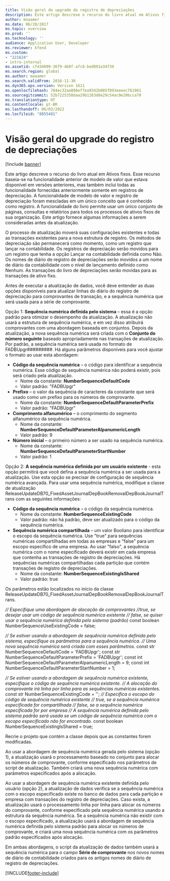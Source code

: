 ```yaml
---
title: Visão geral do upgrade do registro de depreciações
description: Este artigo descreve o recurso do livro atual em Ativos fixos. Esse recurso baseia-se na funcionalidade anterior de modelo de valor que estava disponível em versões anteriores, mas também inclui todas as funcionalidade fornecidas anteriormente somente em registros de depreciação.
author: moaamer
ms.date: 06/20/2017
ms.topic: overview
ms.prod: ''
ms.technology: ''
audience: Application User, Developer
ms.reviewer: kfend
ms.custom:
- "221624"
- intro-internal
ms.assetid: cf434099-36f9-4b0f-a7c8-bed091e34f39
ms.search.region: global
ms.author: moaamer
ms.search.validFrom: 2016-11-30
ms.dyn365.ops.version: Version 1611
ms.openlocfilehash: 784ec32ae886ef7ea9342b085f893eeeec761961
ms.sourcegitcommit: 52b7225350daa29b1263d8e29c54ac9e20bcca70
ms.translationtype: HT
ms.contentlocale: pt-BR
ms.lasthandoff: 06/03/2022
ms.locfileid: "8855481"
---
```

# <a name="depreciation-book-upgrade-overview"></a>Visão geral do upgrade do registro de depreciações

[!include [banner](../includes/banner.md)]

Este artigo descreve o recurso do livro atual em Ativos fixos. Esse recurso baseia-se na funcionalidade anterior de modelo de valor que estava disponível em versões anteriores, mas também inclui todas as funcionalidade fornecidas anteriormente somente em registros de depreciação. A funcionalidade de modelo de valor e registro de depreciação foram mescladas em um único conceito que é conhecido como registro. A funcionalidade do livro permite usar um único conjunto de páginas, consultas e relatórios para todos os processos de ativos fixos de sua organização. Este artigo fornece algumas informações a serem consideradas antes da atualização. 

O processo de atualização moverá suas configurações existentes e todas as transações existentes para a nova estrutura de registro. Os métodos de depreciação são permanecerá como momento, como um registro que lançar na contabilidade. Os registros de depreciação serão movidos para um registro que tenha a opção Lançar na contabilidade definida como Não. Os nomes de diário de registro de depreciações serão movidos a um nome de diário da contabilidade com o nível de lançamento definido como Nenhum. As transações do livro de depreciações serão movidas para as transações de ativo fixo.

Antes de executar a atualização de dados, você deve entender as duas opções disponíveis para atualizar linhas do diário do registro de depreciação para comprovantes de transação, e a sequência numérica que será usada para a série de comprovante.

Opção 1:  **Sequência numérica definida pelo sistema** – essa é a opção padrão para otimizar o desempenho da atualização. A atualização não usará a estrutura de sequência numérica, e em vez disso atribuirá comprovantes com uma abordagem baseada em conjuntos. Depois da atualização, a nova sequência numérica será criada com o **Conjunto do número seguinte** baseado apropriadamente nas transações de atualização. Por padrão, a sequência numérica será usada no formato de FADBUpgr\#\#\#\#\#\#\#\#\#. Há alguns parâmetros disponíveis para você ajustar o formato ao usar esta abordagem:

-   **Código da sequência numérica** – o código para identificar a sequência numérica. Esse código de sequência numérica não poderá existir, pois será criado pela atualização.
    -   Nome da constante: **NumberSequenceDefaultCode**
    -   Valor padrão: "FADBUpgr"
-   **Prefixo** – o valor da sequência de caracteres da constante que será usado como um prefixo para os números de comprovante.
    -   Nome da constante: **NumberSequenceDefaultParameterPrefix**
    -   Valor padrão: "FADBUpgr"
-   **Comprimento alfanumérico** – o comprimento do segmento alfanumérico da sequência numérica.
    -   Nome da constante: **NumberSequenceDefaultParameterAlpanumericLength**
    -   Valor padrão: 9
-   **Número inicial** – o primeiro número a ser usado na sequência numérica.
    -   Nome da constante: **NumberSequenceDefaultParameterStartNumber**
    -   Valor padrão: 1

Opção 2: **A sequência numérica definida por um usuário existente** - esta opção permitirá que você defina a sequência numérica a ser usada para a atualização. Use esta opção se precisar de configuração de sequência numérica avançada. Para usar uma sequência numérica, modifique a classe de atualização ReleaseUpdateDB70\_FixedAssetJournalDepBookRemovalDepBookJournalTrans com as seguintes informações:

-   **Código da sequência numérica** – o código da sequência numérica.
    -   Nome da constante: **NumberSequenceExistingCode**
    -   Valor padrão: não há padrão, deve ser atualizado para o código da sequência numérica.
-   **Sequência numérica compartilhada** – um valor Booliano para identificar o escopo da sequência numérica. Use "true" para sequências numéricas compartilhadas em todas as empresas e "false" para um escopo específico de uma empresa. Ao usar "falso", a sequência numérica com o nome especificado deverá existir em cada empresa que contenha as transações de registro de depreciações. Há sequências numéricas compartilhadas cada partição que contém transações de registro de depreciações.
    -   Nome da constante: **NumberSequenceExistingIsShared**
    -   Valor padrão: true

Os parâmetros estão localizados no início da classe ReleaseUpdateDB70\_FixedAssetJournalDepBookRemovalDepBookJournalTrans. 

*// Especifique uma abordagem de alocação de comprovantes* 
 *//true, se desejar usar um código de sequência numérica existente* 
 *// false, se quiser usar a sequência numérica definida pelo sistema (padrão)* const boolean NumberSequenceUseExistingCode = false;  

*// Se estiver usando a abordagem de sequência numérica definida pelo sistema, especifique os parâmetros para a sequência numérica.*
 *// Uma nova sequência numérica será criada com esses parâmetros.* const str NumberSequenceDefaultCode = 'FADBUpgr'; const str NumberSequenceDefaultParameterPrefix = 'FADBUpgr'; const int NumberSequenceDefaultParameterAlpanumericLength = 9; const int NumberSequenceDefaultParameterStartNumber = 1;   

*// Se estiver usando a abordagem de sequência numérica existente, especifique o código de sequência numérica existente.* 
 *// A alocação do comprovante irá linha por linha para as sequências numéricas existentes.* const str NumberSequenceExistingCode = ''; *// Especifica o escopo do código de sequência numérica existente* 
 *// true, se a sequência numérica especificada for compartilhada* 
 *// false, se a sequência numérica especificada for por empresa* 
 *// A sequência numérica definida pelo sistema padrão será usada se um código de sequência numérica com o escopo especificado não for encontrado.* const boolean NumberSequenceExistingIsShared = true; 

Recrie o projeto que contém a classe depois que as constantes forem modificadas. 

Ao usar a abordagem de sequência numérica gerada pelo sistema (opção 1), a atualização usará o processamento baseado no conjunto para alocar os números de comprovante, conforme especificado nos parâmetros de script de atualização. Também criará uma nova sequência numérica com parâmetros especificados após a alocação. 

Ao usar a abordagem de sequência numérica existente definida pelo usuário (opção 2), a atualização de dados verifica se a sequência numérica com o escopo especificado existe no banco de dados para cada partição e empresa com transações do registro de depreciações. Caso exista, a atualização usará o processamento linha por linha para alocar os números do comprovante, conforme especificado pela sequência numérica usando a estrutura da sequência numérica. Se a sequência numérica não existir com o escopo especificado, a atualização usará a abordagem de sequência numérica definida pelo sistema padrão para alocar os números de comprovante, e criará uma nova sequência numérica com os parâmetros padrão especificados após alocação.

Em ambas abordagens, o script da atualização de dados também usará a sequência numérica para o campo **Série de comprovante** nos novos nomes de diário de contabilidade criados para os antigos nomes de diário de registro de depreciações.





[!INCLUDE[footer-include](../../includes/footer-banner.md)]

